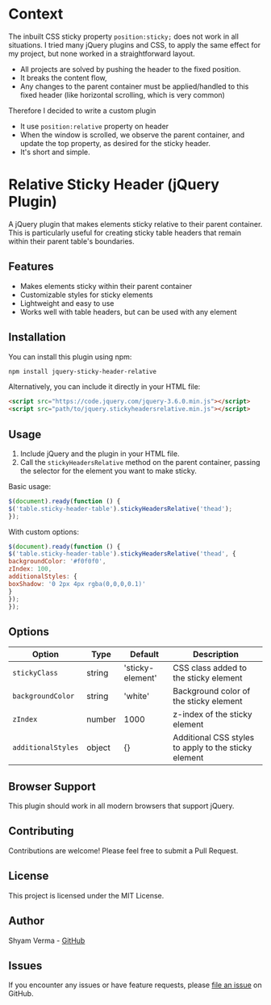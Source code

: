 # Context
The inbuilt CSS sticky property ```position:sticky;``` does not work in all situations.
I tried many jQuery plugins and CSS, to apply the same effect for my project, but none worked in a straightforward layout.
- All projects are solved by pushing the header to the fixed position.
- It breaks the content flow,
- Any changes to the parent container must be applied/handled to this fixed header (like horizontal scrolling, which is very common)

Therefore I decided to write a custom plugin
- It use ```position:relative``` property on header 
- When the window is scrolled, we observe the parent container, and  update the top property, as desired for the sticky header.
- It's short and simple.

# Relative Sticky Header (jQuery Plugin)

A jQuery plugin that makes elements sticky relative to their parent container. This is particularly useful for creating sticky table headers that remain within their parent table's boundaries.

## Features

- Makes elements sticky within their parent container
- Customizable styles for sticky elements
- Lightweight and easy to use
- Works well with table headers, but can be used with any element

## Installation

You can install this plugin using npm:
```bash
npm install jquery-sticky-header-relative
```

Alternatively, you can include it directly in your HTML file:

```html
<script src="https://code.jquery.com/jquery-3.6.0.min.js"></script>
<script src="path/to/jquery.stickyheadersrelative.min.js"></script>
```
## Usage

1. Include jQuery and the plugin in your HTML file.
2. Call the `stickyHeadersRelative` method on the parent container, passing the selector for the element you want to make sticky.

Basic usage:
```javascript
$(document).ready(function () {
$('table.sticky-header-table').stickyHeadersRelative('thead');
});
```
With custom options:
```javascript
$(document).ready(function () {
$('table.sticky-header-table').stickyHeadersRelative('thead', {
backgroundColor: '#f0f0f0',
zIndex: 100,
additionalStyles: {
boxShadow: '0 2px 4px rgba(0,0,0,0.1)'
}
});
});
```

## Options

| Option | Type | Default | Description |
|--------|------|---------|-------------|
| `stickyClass` | string | 'sticky-element' | CSS class added to the sticky element |
| `backgroundColor` | string | 'white' | Background color of the sticky element |
| `zIndex` | number | 1000 | z-index of the sticky element |
| `additionalStyles` | object | {} | Additional CSS styles to apply to the sticky element |

## Browser Support

This plugin should work in all modern browsers that support jQuery.

## Contributing

Contributions are welcome! Please feel free to submit a Pull Request.

## License

This project is licensed under the MIT License.

## Author

Shyam Verma - [GitHub](https://github.com/ssv445)

## Issues

If you encounter any issues or have feature requests, please [file an issue](https://github.com/ssv445/jquery-sticky-header-relative/issues) on GitHub.
